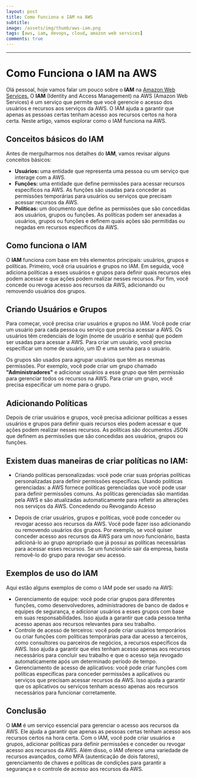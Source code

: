 ```yaml
---
layout: post
title: Como Funciona o IAM na AWS
subtitle:
image: /assets/img/thumb/aws-iam.png
tags: [aws, iam, devops, cloud, amazon web services]
comments: true
---
```


- - - - - -

# Como Funciona o IAM na AWS

Olá pessoal, hoje vamos falar um pouco sobre o **IAM** na [Amazon Web Services.](https://aws.amazon.com/)
O **IAM** (Identity and Access Management) na AWS (Amazon Web Services) é um serviço que permite que você gerencie o acesso dos usuários e recursos aos serviços da AWS. O IAM ajuda a garantir que apenas as pessoas certas tenham acesso aos recursos certos na hora certa. Neste artigo, vamos explorar como o IAM funciona na AWS.

## Conceitos básicos do IAM

Antes de mergulharmos nos detalhes do **IAM**, vamos revisar alguns conceitos básicos:

- **Usuários:** uma entidade que representa uma pessoa ou um serviço que interage com a AWS.
- **Funções:** uma entidade que define permissões para acessar recursos específicos na AWS. As funções são usadas para conceder as permissões temporárias para usuários ou serviços que precisam acessar recursos da AWS.
- **Políticas:** um documento que define as permissões que são concedidas aos usuários, grupos ou funções. As políticas podem ser anexadas a usuários, grupos ou funções e definem quais ações são permitidas ou negadas em recursos específicos da AWS.

## Como funciona o IAM

O **IAM** funciona com base em três elementos principais: usuários, grupos e políticas. Primeiro, você cria usuários e grupos no IAM. Em seguida, você adiciona políticas a esses usuários e grupos para definir quais recursos eles podem acessar e que ações podem realizar nesses recursos. Por fim, você concede ou revoga acesso aos recursos da AWS, adicionando ou removendo usuários dos grupos.

## Criando Usuários e Grupos

Para começar, você precisa criar usuários e grupos no IAM. Você pode criar um usuário para cada pessoa ou serviço que precisa acessar a AWS. Os usuários têm credenciais de login (nome de usuário e senha) que podem ser usadas para acessar a AWS. Para criar um usuário, você precisa especificar um nome de usuário, um ID e uma senha para o usuário.

Os grupos são usados para agrupar usuários que têm as mesmas permissões. Por exemplo, você pode criar um grupo chamado **"Administradores"** e adicionar usuários a esse grupo que têm permissão para gerenciar todos os recursos na AWS. Para criar um grupo, você precisa especificar um nome para o grupo.

## Adicionando Políticas

Depois de criar usuários e grupos, você precisa adicionar políticas a esses usuários e grupos para definir quais recursos eles podem acessar e que ações podem realizar nesses recursos. As políticas são documentos JSON que definem as permissões que são concedidas aos usuários, grupos ou funções.

## Existem duas maneiras de criar políticas no IAM:

- Criando políticas personalizadas: você pode criar suas próprias políticas personalizadas para definir permissões específicas.
Usando políticas gerenciadas: a AWS fornece políticas gerenciadas que você pode usar para definir permissões comuns. As políticas gerenciadas são mantidas pela AWS e são atualizadas automaticamente para refletir as alterações nos serviços da AWS.
Concedendo ou Revogando Acesso

- Depois de criar usuários, grupos e políticas, você pode conceder ou revogar acesso aos recursos da AWS. Você pode fazer isso adicionando ou removendo usuários dos grupos. Por exemplo, se você quiser conceder acesso aos recursos da AWS para um novo funcionário, basta adicioná-lo ao grupo apropriado que já possui as políticas necessárias para acessar esses recursos. Se um funcionário sair da empresa, basta removê-lo do grupo para revogar seu acesso.

## Exemplos de uso do IAM

Aqui estão alguns exemplos de como o IAM pode ser usado na AWS:

- Gerenciamento de equipe: você pode criar grupos para diferentes funções, como desenvolvedores, administradores de banco de dados e equipes de segurança, e adicionar usuários a esses grupos com base em suas responsabilidades. Isso ajuda a garantir que cada pessoa tenha acesso apenas aos recursos relevantes para seu trabalho.
- Controle de acesso de terceiros: você pode criar usuários temporários ou criar funções com políticas temporárias para dar acesso a terceiros, como consultores ou parceiros de negócios, a recursos específicos da AWS. Isso ajuda a garantir que eles tenham acesso apenas aos recursos necessários para concluir seu trabalho e que o acesso seja revogado automaticamente após um determinado período de tempo.
- Gerenciamento de acesso de aplicativos: você pode criar funções com políticas específicas para conceder permissões a aplicativos ou serviços que precisam acessar recursos da AWS. Isso ajuda a garantir que os aplicativos ou serviços tenham acesso apenas aos recursos necessários para funcionar corretamente.

## Conclusão

O **IAM** é um serviço essencial para gerenciar o acesso aos recursos da AWS. Ele ajuda a garantir que apenas as pessoas certas tenham acesso aos recursos certos na hora certa. Com o IAM, você pode criar usuários e grupos, adicionar políticas para definir permissões e conceder ou revogar acesso aos recursos da AWS. Além disso, o IAM oferece uma variedade de recursos avançados, como MFA (autenticação de dois fatores), gerenciamento de chaves e políticas de condições para garantir a segurança e o controle de acesso aos recursos da AWS.
